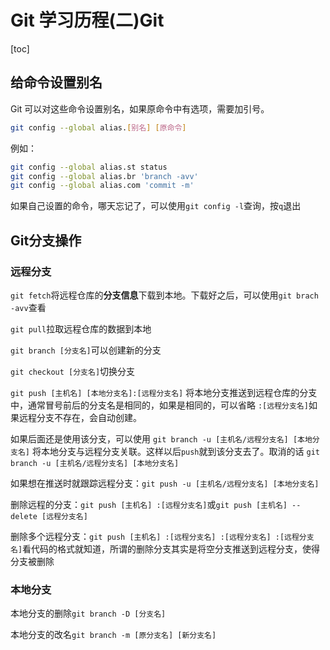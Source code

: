 # Git 学习历程(二)Git

[toc]

## 给命令设置别名

Git 可以对这些命令设置别名，如果原命令中有选项，需要加引号。

```bash
git config --global alias.[别名] [原命令]
```

例如：

```bash
git config --global alias.st status
git config --global alias.br 'branch -avv'
git config --global alias.com 'commit -m'
```

如果自己设置的命令，哪天忘记了，可以使用`git config -l`查询，按`q`退出

## Git分支操作

### 远程分支

`git fetch`将远程仓库的**分支信息**下载到本地。下载好之后，可以使用`git brach -avv`查看

`git pull`拉取远程仓库的数据到本地

`git branch [分支名]`可以创建新的分支

`git checkout [分支名]`切换分支

 `git push [主机名] [本地分支名]:[远程分支名]` 将本地分支推送到远程仓库的分支中，通常冒号前后的分支名是相同的，如果是相同的，可以省略 `:[远程分支名]`如果远程分支不存在，会自动创建。

如果后面还是使用该分支，可以使用 `git branch -u [主机名/远程分支名] [本地分支名]` 将本地分支与远程分支关联。这样以后`push`就到该分支去了。取消的话 `git branch -u [主机名/远程分支名] [本地分支名]` 

如果想在推送时就跟踪远程分支：`git push -u [主机名/远程分支名] [本地分支名]`

删除远程的分支：`git push [主机名] :[远程分支名]`或`git push [主机名] --delete [远程分支名]`

删除多个远程分支：`git push [主机名] :[远程分支名] :[远程分支名] :[远程分支名]`看代码的格式就知道，所谓的删除分支其实是将空分支推送到远程分支，使得分支被删除

### 本地分支

本地分支的删除`git branch -D [分支名]`

本地分支的改名`git branch -m [原分支名] [新分支名]`